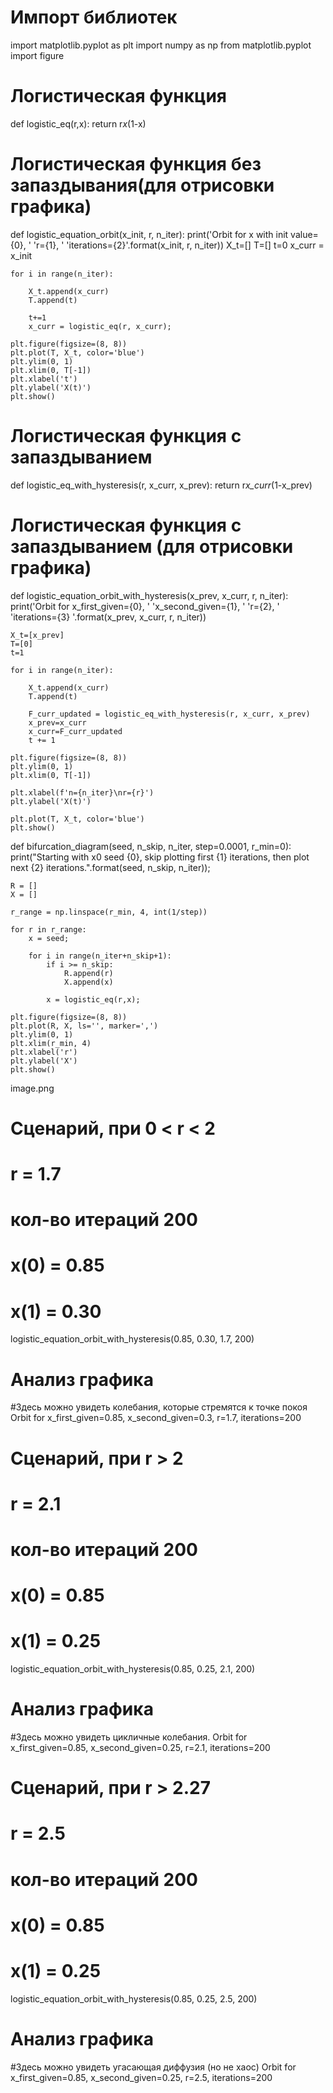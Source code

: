 # Импорт библиотек
import matplotlib.pyplot as plt
import numpy as np
from matplotlib.pyplot import figure

# Логистическая функция
def logistic_eq(r,x):
    return r*x*(1-x)

# Логистическая функция без запаздывания(для отрисовки графика)
def logistic_equation_orbit(x_init, r, n_iter):
    print('Orbit for x with init value={0}, '
          'r={1}, '
          'iterations={2}'.format(x_init, r, n_iter))
    X_t=[]
    T=[]
    t=0
    x_curr = x_init

    for i in range(n_iter):
        
        X_t.append(x_curr)
        T.append(t)
        
        t+=1
        x_curr = logistic_eq(r, x_curr);

    plt.figure(figsize=(8, 8))
    plt.plot(T, X_t, color='blue')
    plt.ylim(0, 1)
    plt.xlim(0, T[-1])
    plt.xlabel('t')
    plt.ylabel('X(t)')
    plt.show()
    
# Логистическая функция с запаздыванием
def logistic_eq_with_hysteresis(r, x_curr, x_prev):
    return r*x_curr*(1-x_prev)
    
# Логистическая функция с запаздыванием (для отрисовки графика)
def logistic_equation_orbit_with_hysteresis(x_prev, x_curr, r, n_iter):
    print('Orbit for x_first_given={0}, '
          'x_second_given={1}, '
          'r={2}, '
          'iterations={3} '.format(x_prev, x_curr, r, n_iter))
    
    X_t=[x_prev]
    T=[0]
    t=1
    
    for i in range(n_iter):
        
        X_t.append(x_curr)
        T.append(t)
        
        F_curr_updated = logistic_eq_with_hysteresis(r, x_curr, x_prev)
        x_prev=x_curr
        x_curr=F_curr_updated
        t += 1
        
    plt.figure(figsize=(8, 8))
    plt.ylim(0, 1)
    plt.xlim(0, T[-1])
    
    plt.xlabel(f'n={n_iter}\nr={r}')
    plt.ylabel('X(t)')
    
    plt.plot(T, X_t, color='blue')
    plt.show()
    
def bifurcation_diagram(seed, n_skip, n_iter, step=0.0001, r_min=0):
    print("Starting with x0 seed {0}, skip plotting first {1} iterations, then plot next {2} iterations.".format(seed, n_skip, n_iter));
    
    R = []
    X = []
    
    r_range = np.linspace(r_min, 4, int(1/step))

    for r in r_range:
        x = seed;

        for i in range(n_iter+n_skip+1):
            if i >= n_skip:
                R.append(r)
                X.append(x)
                
            x = logistic_eq(r,x);
            
    plt.figure(figsize=(8, 8)) 
    plt.plot(R, X, ls='', marker=',')
    plt.ylim(0, 1)
    plt.xlim(r_min, 4)
    plt.xlabel('r')
    plt.ylabel('X')
    plt.show()
image.png

# Сценарий, при 0 < r < 2
# r = 1.7
# кол-во итераций 200
# x(0) = 0.85
# x(1) = 0.30
logistic_equation_orbit_with_hysteresis(0.85, 0.30, 1.7, 200)

# Анализ графика #
#Здесь можно увидеть колебания, которые стремятся к точке покоя
Orbit for x_first_given=0.85, x_second_given=0.3, r=1.7, iterations=200 

# Сценарий, при r > 2 
# r = 2.1
# кол-во итераций 200
# x(0) = 0.85
# x(1) = 0.25
logistic_equation_orbit_with_hysteresis(0.85, 0.25, 2.1, 200)

# Анализ графика #
#Здесь можно увидеть цикличные колебания.
Orbit for x_first_given=0.85, x_second_given=0.25, r=2.1, iterations=200 

# Сценарий, при r > 2.27 
# r = 2.5
# кол-во итераций 200
# x(0) = 0.85
# x(1) = 0.25
logistic_equation_orbit_with_hysteresis(0.85, 0.25, 2.5, 200)

# Анализ графика #
#Здесь можно увидеть угасающая диффузия (но не хаос)
Orbit for x_first_given=0.85, x_second_given=0.25, r=2.5, iterations=200 

